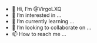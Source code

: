- 👋 Hi, I’m @VirgoLXQ
- 👀 I’m interested in ...
- 🌱 I’m currently learning ...
- 💞️ I’m looking to collaborate on ...
- 📫 How to reach me ...

<!---
VirgoLXQ/VirgoLXQ is a ✨ special ✨ repository because its `README.md` (this file) appears on your GitHub profile.
You can click the Preview link to take a look at your changes.
--->
